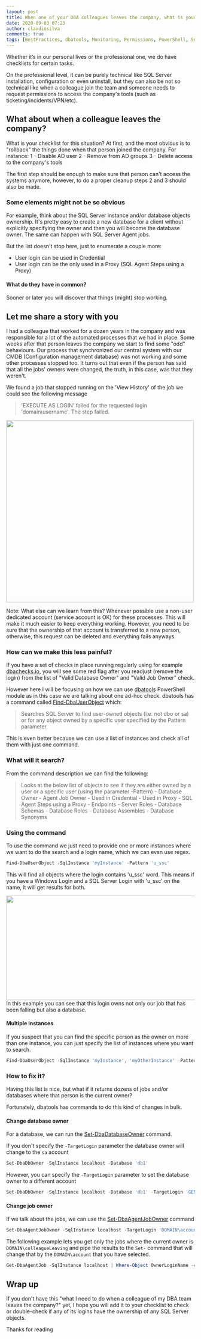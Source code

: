 ```yaml
---
layout: post
title: When one of your DBA colleagues leaves the company, what is your checklist?
date: 2020-09-03 07:23
author: claudiosilva
comments: true
tags: [BestPractices, dbatools, Monitoring, Permissions, PowerShell, Security, SQLServer, syndicated]
---
```

Whether it’s in our personal lives or the professional one, we do have checklists for certain tasks.

On the professional level, it can be purely technical like SQL Server installation, configuration or even uninstall, but they can also be not so technical like when a colleague join the team and someone needs to request permissions to access the company's tools (such as ticketing/incidents/VPN/etc).

<h2>What about when a colleague leaves the company?</h2>

What is your checklist for this situation?
At first, and the most obvious is to "rollback" the things done when that person joined the company. For instance:
1 - Disable AD user
2 - Remove from AD groups
3 - Delete access to the company's tools

The first step should be enough to make sure that person can't access the systems anymore, however, to do a proper cleanup steps 2 and 3 should also be made.

<h3>Some elements might not be so obvious</h3>

For example, think about the SQL Server instance and/or database objects ownership.
It's pretty easy to create a new database for a client without explicitly specifying the owner and then you will become the database owner. The same can happen with SQL Server Agent jobs.

But the list doesn't stop here, just to enumerate a couple more:
- User login can be used in Credential
- User login can be the only used in a Proxy (SQL Agent Steps using a Proxy)

<h4>What do they have in common?</h4>

Sooner or later you will discover that things (might) stop working.

<h2>Let me share a story with you</h2>

I had a colleague that worked for a dozen years in the company and was responsible for a lot of the automated processes that we had in place.
Some weeks after that person leaves the company we start to find some "odd" behaviours.
Our process that synchronized our central system with our CMDB (Configuration management database) was not working and some other processes stopped too.
It turns out that even if the person has said that all the jobs' owners were changed, the truth, in this case, was that they weren't.

We found a job that stopped running on the 'View History' of the job we could see the following message

<blockquote>'EXECUTE AS LOGIN' failed for the requested login 'domain\username'.  The step failed.</blockquote>

<img src="https://claudioessilva.github.io/img/2020/09/sqlserveragent_job_errormessage-1.png" alt="" width="501" height="485" class="aligncenter size-full wp-image-2411" />

Note: What else can we learn from this? Whenever possible use a non-user dedicated account (service account is OK) for these processes. This will make it much easier to keep everything working. However, you need to be sure that the ownership of that account is transferred to a new person, otherwise, this request can be deleted and everything fails anyways.

<h3>How can we make this less painful?</h3>

If you have a set of checks in place running regularly using for example <a href="https://dbachecks.io/">dbachecks.io</a>, you will see some red flag after you readjust (remove the login) from the list of "Valid Database Owner" and "Valid Job Owner" check.

However here I will be focusing on how we can use <a href="https://dbatools.io">dbatools</a> PowerShell module as in this case we are talking about one ad-hoc check.
dbatools has a command called <a href="https://docs.dbatools.io/#Find-DbaUserObject">Find-DbaUserObject</a> which:

<blockquote>Searches SQL Server to find user-owned objects (i.e. not dbo or sa) or for any object owned by a specific user specified by the Pattern parameter.</blockquote>

This is even better because we can use a list of instances and check all of them with just one command.

<h3>What will it search?</h3>

From the command description we can find the following:

<blockquote>Looks at the below list of objects to see if they are either owned by a user or a specific user (using the parameter -Pattern)
- Database Owner
- Agent Job Owner
- Used in Credential
- Used in Proxy
- SQL Agent Steps using a Proxy
- Endpoints
- Server Roles
- Database Schemas
- Database Roles
- Database Assembles
- Database Synonyms</blockquote>

<h3>Using the command</h3>

To use the command we just need to provide one or more instances where we want to do the search and a login name, which we can even use regex.

``` powershell
Find-DbaUserObject -SqlInstance 'myInstance' -Pattern 'u_ssc'
```
This will find all objects where the login contains 'u_ssc' word. This means if you have a Windows Login and a SQL Server Login with 'u_ssc' on the name, it will get results for both.

<img src="https://claudioessilva.github.io/img/2020/09/find-dbauserobject-1.png" alt="" width="656" height="278" class="aligncenter size-large wp-image-2415" />
In this example you can see that this login owns not only our job that has been falling but also a database.

<h4>Multiple instances</h4>

If you suspect that you can find the specific person as the owner on more than one instance, you can just specify the list of instances where you want to search.

``` powershell
Find-DbaUserObject -SqlInstance 'myInstance', 'myOtherInstance' -Pattern 'u_ssc'
```

<h3>How to fix it?</h3>

Having this list is nice, but what if it returns dozens of jobs and/or databases where that person is the current owner?

Fortunately, dbatools has commands to do this kind of changes in bulk.

<h4>Change database owner</h4>

For a database, we can run the <a href="https://docs.dbatools.io/#Set-DbaDbOwner">Set-DbaDatabaseOwner</a> command.

If you don't specify the `-TargetLogin` parameter the database owner will change to the `sa` account
``` powershell
Set-DbaDbOwner -SqlInstance localhost -Database 'db1'
```

However, you can specify the `-TargetLogin` parameter to set the database owner to a different account
``` powershell
Set-DbaDbOwner -SqlInstance localhost -Database 'db1' -TargetLogin 'GEN_Account'
```

<h4>Change job owner</h4>

If we talk about the jobs, we can use the <a href="https://docs.dbatools.io/#Set-DbaAgentJobOwner">Set-DbaAgentJobOwner</a> command
``` powershell
Set-DbaAgentJobOwner -SqlInstance localhost -TargetLogin 'DOMAIN\account' -Job 'job1', 'job2'
```

The following example lets you get only the jobs where the current owner is `DOMAIN\colleagueLeaving` and pipe the results to the `Set-` command that will change that by the `DOMAIN\account` that you have selected.
``` powershell
Get-DbaAgentJob -SqlInstance localhost | Where-Object OwnerLoginName -eq 'DOMAIN\colleagueLeaving' | Set-DbaAgentJobOwner -TargetLogin 'DOMAIN\account'
```

<h2>Wrap up</h2>

If you don't have this "what I need to do when a colleague of my DBA team leaves the company?" yet, I hope you will add it to your checklist to check or double-check if any of its logins have the ownership of any SQL Server objects.

Thanks for reading
